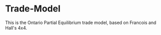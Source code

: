 # Trade-Model

This is the Ontario Partial Equilibrium trade model, based on Francois and Hall's 4x4.
